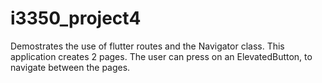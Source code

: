 # i3350_project4
Demostrates the use of flutter routes and the Navigator class. 
This application creates 2 pages. The user can press on an ElevatedButton, to navigate between the pages.